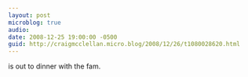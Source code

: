 ```yaml
---
layout: post
microblog: true
audio: 
date: 2008-12-25 19:00:00 -0500
guid: http://craigmcclellan.micro.blog/2008/12/26/t1080028620.html
---
```

is out to dinner with the fam.
